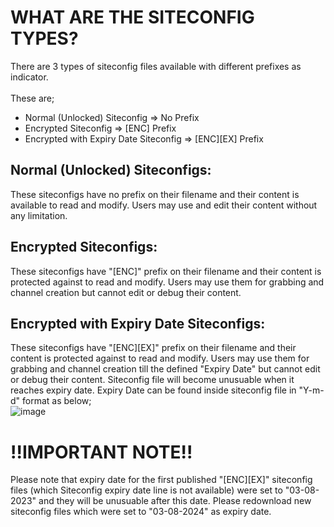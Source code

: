# WHAT ARE THE SITECONFIG TYPES?
There are 3 types of siteconfig files available with different prefixes as indicator.<br><br>
These are;<br>
* Normal (Unlocked) Siteconfig => No Prefix
* Encrypted Siteconfig => [ENC] Prefix
* Encrypted with Expiry Date Siteconfig => [ENC][EX] Prefix
## Normal (Unlocked) Siteconfigs:
These siteconfigs have no prefix on their filename and their content is available to read and modify. Users may use and edit their content without any limitation.
## Encrypted Siteconfigs:
These siteconfigs have "[ENC]" prefix on their filename and their content is protected against to read and modify. Users may use them for grabbing and channel creation but
cannot edit or debug their content.
## Encrypted with Expiry Date Siteconfigs:
These siteconfigs have "[ENC][EX]" prefix on their filename and their content is protected against to read and modify. Users may use them for grabbing and channel creation 
till the defined "Expiry Date" but cannot edit or debug their content. Siteconfig file will become unusuable when it reaches expiry date. Expiry Date can be found inside
siteconfig file in "Y-m-d" format as below;<br>
![image](https://user-images.githubusercontent.com/97025515/181880112-eb9438d6-4d1e-4fb7-bb74-70e2ebde01bc.png)
<br>
# !!IMPORTANT NOTE!!
Please note that expiry date for the first published "[ENC][EX]" siteconfig files (which Siteconfig expiry date line is not available) were set to "03-08-2023" and they will 
be unusuable after this date. Please redownload new siteconfig files which were set to "03-08-2024" as expiry date. 
